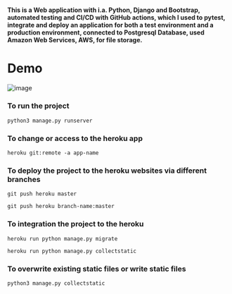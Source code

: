 ####  This is a Web application with i.a. Python, Django and Bootstrap, automated testing and CI/CD with GitHub actions, which I used to pytest, integrate and deploy an application for both a test environment and a production environment, connected to Postgresql Database, used Amazon Web Services, AWS, for file storage.

# Demo

![image](https://user-images.githubusercontent.com/72239384/160517033-2d92de62-7b06-4d83-b79a-59bb513c150e.png)

### To run the project

```
python3 manage.py runserver
```

### To change or access to the heroku app

```
heroku git:remote -a app-name
```

### To deploy the project to the heroku websites via different branches

```
git push heroku master
```
```
git push heroku branch-name:master    
```
### To integration the project to the heroku 
```
heroku run python manage.py migrate
```
```
heroku run python manage.py collectstatic
```
### To overwrite existing static files or write static files
```
python3 manage.py collectstatic
```

  

  

